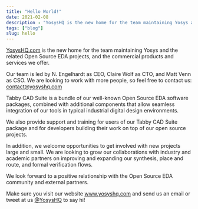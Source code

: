 ```yaml
---
title: "Hello World!"
date: 2021-02-08
description : "YosysHQ is the new home for the team maintaining Yosys and related Open Source EDA projects"
tags: ["blog"]
slug: hello
---
```


[YosysHQ.com](https://www.yosyshq.com) is the new home for the team maintaining Yosys and the related Open Source EDA projects, and the commercial products and services we offer.

Our team is led by N. Engelhardt as CEO, Claire Wolf as CTO, and Matt Venn as CSO. We are looking to work with more people, so feel free to contact us: contact@yosyshq.com

Tabby CAD Suite is a bundle of our well-known Open Source EDA software packages, combined with additional components that allow seamless integration of our tools in typical industrial digital design environments.

We also provide support and training for users of our Tabby CAD Suite package and for developers building their work on top of our open source projects.

In addition, we welcome opportunities to get involved with new projects large and small. We are looking to grow our collaborations with industry and academic partners on improving and expanding our synthesis, place and route, and formal verification flows.

We look forward to a positive relationship with the Open Source EDA community and external partners. 

Make sure you visit our website www.yosyshq.com and send us an email or tweet at us [@YosysHQ](https://twitter.com/yosyshq) to say hi!
